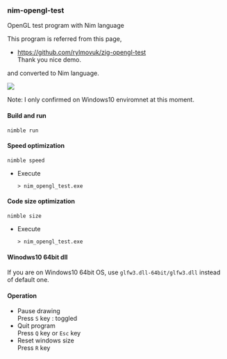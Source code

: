 ### nim-opengl-test
OpenGL test program with Nim language

This program is referred from this page,  
  * https://github.com/rylmovuk/zig-opengl-test  
    Thank you nice demo.

and converted to Nim language.

<img src="https://github.com/dinau/nim-opengl-test/blob/main/res/movie.gif?raw=true">

Note: I only confirmed on Windows10 enviromnet at this moment. 

#### Build and run

```
nimble run
```


#### Speed optimization

```
nimble speed
```
* Execute

  ```
  > nim_opengl_test.exe
  ```

#### Code size optimization

```
nimble size
```
* Execute

  ```
  > nim_opengl_test.exe
  ```

#### Winodws10 64bit dll

If you are on Windows10 64bit OS,
use `glfw3.dll-64bit/glfw3.dll` instead of default one.

#### Operation

* Pause drawing  
    Press `S` key : toggled
* Quit program  
    Press `Q` key or `Esc` key
* Reset windows size  
    Press `R` key

    
